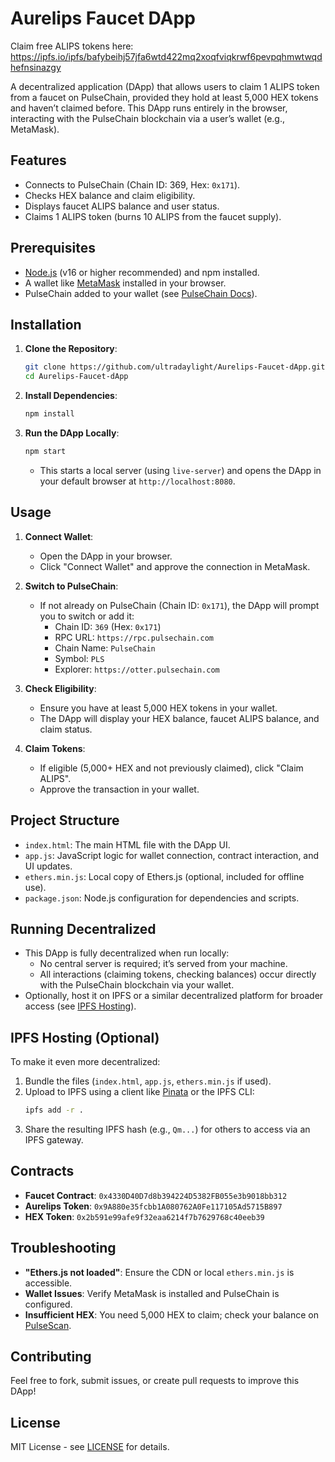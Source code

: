 # Aurelips Faucet DApp

Claim free ALIPS tokens here: https://ipfs.io/ipfs/bafybeihj57jfa6wtd422mq2xoqfviqkrwf6pevpqhmwtwqdhefnsinazgy 

A decentralized application (DApp) that allows users to claim 1 ALIPS token from a faucet on PulseChain, provided they hold at least 5,000 HEX tokens and haven’t claimed before. This DApp runs entirely in the browser, interacting with the PulseChain blockchain via a user’s wallet (e.g., MetaMask).

## Features
- Connects to PulseChain (Chain ID: 369, Hex: `0x171`).
- Checks HEX balance and claim eligibility.
- Displays faucet ALIPS balance and user status.
- Claims 1 ALIPS token (burns 10 ALIPS from the faucet supply).

## Prerequisites
- [Node.js](https://nodejs.org/) (v16 or higher recommended) and npm installed.
- A wallet like [MetaMask](https://metamask.io/) installed in your browser.
- PulseChain added to your wallet (see [PulseChain Docs](https://pulsechain.com/)).

## Installation
1. **Clone the Repository**:
   ```bash
   git clone https://github.com/ultradaylight/Aurelips-Faucet-dApp.git
   cd Aurelips-Faucet-dApp
   ```

2. **Install Dependencies**:
   ```bash
   npm install
   ```

3. **Run the DApp Locally**:
   ```bash
   npm start
   ```
   - This starts a local server (using `live-server`) and opens the DApp in your default browser at `http://localhost:8080`.

## Usage
1. **Connect Wallet**:
   - Open the DApp in your browser.
   - Click "Connect Wallet" and approve the connection in MetaMask.

2. **Switch to PulseChain**:
   - If not already on PulseChain (Chain ID: `0x171`), the DApp will prompt you to switch or add it:
     - Chain ID: `369` (Hex: `0x171`)
     - RPC URL: `https://rpc.pulsechain.com`
     - Chain Name: `PulseChain`
     - Symbol: `PLS`
     - Explorer: `https://otter.pulsechain.com`

3. **Check Eligibility**:
   - Ensure you have at least 5,000 HEX tokens in your wallet.
   - The DApp will display your HEX balance, faucet ALIPS balance, and claim status.

4. **Claim Tokens**:
   - If eligible (5,000+ HEX and not previously claimed), click "Claim ALIPS".
   - Approve the transaction in your wallet.

## Project Structure
- `index.html`: The main HTML file with the DApp UI.
- `app.js`: JavaScript logic for wallet connection, contract interaction, and UI updates.
- `ethers.min.js`: Local copy of Ethers.js (optional, included for offline use).
- `package.json`: Node.js configuration for dependencies and scripts.

## Running Decentralized
- This DApp is fully decentralized when run locally:
  - No central server is required; it’s served from your machine.
  - All interactions (claiming tokens, checking balances) occur directly with the PulseChain blockchain via your wallet.
- Optionally, host it on IPFS or a similar decentralized platform for broader access (see [IPFS Hosting](#ipfs-hosting)).

## IPFS Hosting (Optional)
To make it even more decentralized:
1. Bundle the files (`index.html`, `app.js`, `ethers.min.js` if used).
2. Upload to IPFS using a client like [Pinata](https://pinata.cloud/) or the IPFS CLI:
   ```bash
   ipfs add -r .
   ```
3. Share the resulting IPFS hash (e.g., `Qm...`) for others to access via an IPFS gateway.

## Contracts
- **Faucet Contract**: `0x4330D40D7d8b394224D5382FB055e3b9018bb312`
- **Aurelips Token**: `0x9A880e35fcbb1A080762A0Fe117105Ad5715B897`
- **HEX Token**: `0x2b591e99afe9f32eaa6214f7b7629768c40eeb39`

## Troubleshooting
- **"Ethers.js not loaded"**: Ensure the CDN or local `ethers.min.js` is accessible.
- **Wallet Issues**: Verify MetaMask is installed and PulseChain is configured.
- **Insufficient HEX**: You need 5,000 HEX to claim; check your balance on [PulseScan](https://scan.pulsechain.com).

## Contributing
Feel free to fork, submit issues, or create pull requests to improve this DApp!

## License
MIT License - see [LICENSE](LICENSE) for details.
```





